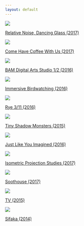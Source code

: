 ```yaml
---
layout: default
---
```

<div class="home">
</div>

  <body>

  <div id="wrapper">
  <!-- <a href="http://kevinegbert.com/glass"> -->
  <a href="{{ site.baseurl }}/glass">
  <div class="item"><img src="img/glass.jpg" class="hover" /></div>
  <p class="text">Relative Noise, Dancing Glass (2017)</p></a>
  </div>

<!-- <img align="right" src="img/blue.png"> -->
<link href="css/styles.css" rel="stylesheet" />

 <div class="masonry">


<div id="wrapper">
<a href="http://kevinegbert.com/coffee">
<div class="item"><img src="img/coffee.jpg" class="hover" /></div>
<p class="text">Come Have Coffee With Us (2017)</p></a>
</div>

<div id="wrapper">
<a href="http://kevinegbert.com/BAM-sound-walk">
<div class="item"><img src="img/bam.jpg" class="hover" /></div>
<p class="text">BAM Digital Arts Studio 1/2 (2016)</p></a>
</div>

<!--
<a href="http://localhost:4000/BAM-sound-walk">
<div class="item"><img src="img/1.jpg"></div>
</a> -->
<div id="wrapper">
<a href="http://kevinegbert.com/Immersive-Birdwatching">
<div class="item"><img src="img/birdwatching3.gif" class="hover" /></div>
<p class="text">Immersive Birdwatching (2016)</p></a>
</div>

<div id="wrapper">
<a href="http://kevinegbert.com/rye">
<div class="item"><img src="img/rye.png" class="hover" /></div>
<p class="text">Rye 3/11 (2016)</p></a>
</div>

<div id="wrapper">
<a href="http://kevinegbert.com/tsm">
<div class="item"><img src="img/shadow2.jpg" class="hover" /></div>
<p class="text">Tiny Shadow Monsters (2015)</p></a>
</div>

<div id="wrapper">
<a href="http://kevinegbert.com/just-like-you-imagined">
<div class="item"><img src="img/jlyi.png" class="hover" /></div>
<p class="text">Just Like You Imagined (2016)</p></a>
</div>

<div id="wrapper">
<a href="http://kevinegbert.com/isometric">
<div class="item"><img src="img/iso1.jpg" class="hover" /></div>
<p class="text">Isometric Projection Studies (2017)</p></a>
</div>


<div id="wrapper">
<a href="https://alohamachine.bandcamp.com/">
<div class="item"><img src="img/mice.jpg" class="hover" /></div>
<p class="text">Soothouse (2017)</p></a>
</div>


<div id="wrapper">
<a href="http://kevinegbert.com/tv">
<div class="item"><img src="img/tv1.jpg" class="hover" /></div>
<p class="text">TV (2015)</p></a>
</div>

<div id="wrapper">
<a href="http://kevinegbert.com/sifaka">
<div class="item"><img src="img/sifaka.png" class="hover" /></div>
<p class="text">Sifaka (2014)</p></a>
</div>

</div>





  </body>
